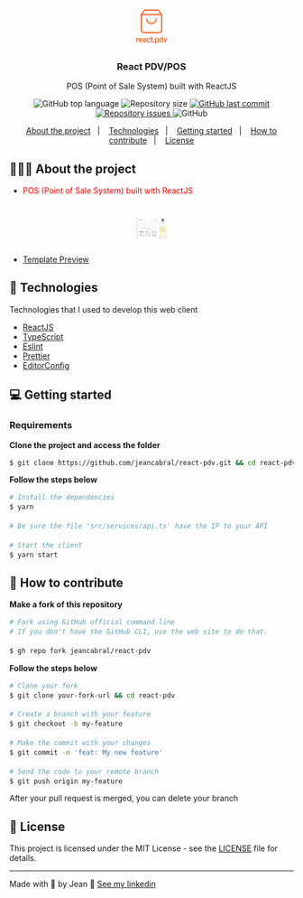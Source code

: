<h1 align="center">
	<img alt="Logo" width="56px" src=".github/logo.png" width="200px" />
</h1>

<h3 align="center">
  React PDV/POS
</h3>

<p align="center">POS (Point of Sale System) built with ReactJS</p>

<p align="center">
  <img alt="GitHub top language" src="https://img.shields.io/github/languages/top/jeancabral/react-pdv">

  <img alt="Repository size" src="https://img.shields.io/github/repo-size/jeancabral/react-pdv">

  <a href="https://github.com/jeancabral/react-pdv/commits/master">
    <img alt="GitHub last commit" src="https://img.shields.io/github/last-commit/jeancabral/react-pdv">
  </a>

  <a href="https://github.com/jeancabral/react-pdv/issues">
    <img alt="Repository issues" src="https://img.shields.io/github/issues/jeancabral/react-pdv">
  </a>

  <img alt="GitHub" src="https://img.shields.io/github/license/jeancabral/react-pdv">
</p>

<p align="center">
  <a href="#-about-the-project">About the project</a>&nbsp;&nbsp;&nbsp;|&nbsp;&nbsp;&nbsp;
  <a href="#-technologies">Technologies</a>&nbsp;&nbsp;&nbsp;|&nbsp;&nbsp;&nbsp;
  <a href="#-getting-started">Getting started</a>&nbsp;&nbsp;&nbsp;|&nbsp;&nbsp;&nbsp;
  <a href="#-how-to-contribute">How to contribute</a>&nbsp;&nbsp;&nbsp;|&nbsp;&nbsp;&nbsp;
  <a href="#-license">License</a>
</p>

## 👨🏻‍💻 About the project

- <p style="color: red;">POS (Point of Sale System) built with ReactJS</p>

<h1 align="center">
	<img alt="Mockup" width="56px" src=".github/mackup.png" width="200px" />
</h1>

- [Template Preview](https://www.figma.com/file/hjFds4JruLo2SWobQbb2Ss/React-PDV-Frontend?node-id=24%3A2)


## 🚀 Technologies

Technologies that I used to develop this web client

- [ReactJS](https://reactjs.org/)
- [TypeScript](https://www.typescriptlang.org/)
- [Eslint](https://eslint.org/)
- [Prettier](https://prettier.io/)
- [EditorConfig](https://editorconfig.org/)

## 💻 Getting started

### Requirements

**Clone the project and access the folder**

```bash
$ git clone https://github.com/jeancabral/react-pdv.git && cd react-pdv
```

**Follow the steps below**

```bash
# Install the dependencies
$ yarn

# Be sure the file 'src/services/api.ts' have the IP to your API

# Start the client
$ yarn start
```

## 🤔 How to contribute

**Make a fork of this repository**

```bash
# Fork using GitHub official command line
# If you don't have the GitHub CLI, use the web site to do that.

$ gh repo fork jeancabral/react-pdv
```

**Follow the steps below**

```bash
# Clone your fork
$ git clone your-fork-url && cd react-pdv

# Create a branch with your feature
$ git checkout -b my-feature

# Make the commit with your changes
$ git commit -m 'feat: My new feature'

# Send the code to your remote branch
$ git push origin my-feature
```

After your pull request is merged, you can delete your branch

## 📝 License

This project is licensed under the MIT License - see the [LICENSE](LICENSE) file for details.

---

Made with 💜 by Jean 👋 [See my linkedin](https://www.linkedin.com/in/jeancabralbr//)